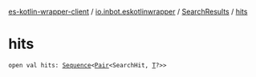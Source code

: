 [es-kotlin-wrapper-client](../../index.md) / [io.inbot.eskotlinwrapper](../index.md) / [SearchResults](index.md) / [hits](./hits.md)

# hits

`open val hits: `[`Sequence`](https://kotlinlang.org/api/latest/jvm/stdlib/kotlin.sequences/-sequence/index.html)`<`[`Pair`](https://kotlinlang.org/api/latest/jvm/stdlib/kotlin/-pair/index.html)`<SearchHit, `[`T`](index.md#T)`?>>`